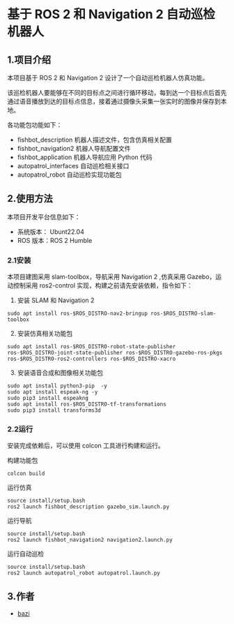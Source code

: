 # 基于 ROS 2 和 Navigation 2 自动巡检机器人

## 1.项目介绍

本项目基于 ROS 2 和  Navigation 2 设计了一个自动巡检机器人仿真功能。

该巡检机器人要能够在不同的目标点之间进行循环移动，每到达一个目标点后首先通过语音播放到达的目标点信息，接着通过摄像头采集一张实时的图像并保存到本地。

各功能包功能如下：
- fishbot_description 机器人描述文件，包含仿真相关配置
- fishbot_navigation2 机器人导航配置文件
- fishbot_application 机器人导航应用 Python 代码
- autopatrol_interfaces  自动巡检相关接口
- autopatrol_robot  自动巡检实现功能包

## 2.使用方法

本项目开发平台信息如下：

- 系统版本： Ubunt22.04
- ROS 版本：ROS 2 Humble

### 2.1安装

本项目建图采用 slam-toolbox，导航采用 Navigation 2 ,仿真采用 Gazebo，运动控制采用 ros2-control 实现，构建之前请先安装依赖，指令如下：

1. 安装 SLAM 和 Navigation 2

```shell
sudo apt install ros-$ROS_DISTRO-nav2-bringup ros-$ROS_DISTRO-slam-toolbox
```

2. 安装仿真相关功能包

```shell
sudo apt install ros-$ROS_DISTRO-robot-state-publisher  ros-$ROS_DISTRO-joint-state-publisher ros-$ROS_DISTRO-gazebo-ros-pkgs ros-$ROS_DISTRO-ros2-controllers ros-$ROS_DISTRO-xacro
```

3. 安装语音合成和图像相关功能包

```shell
sudo apt install python3-pip  -y
sudo apt install espeak-ng -y
sudo pip3 install espeakng
sudo apt install ros-$ROS_DISTRO-tf-transformations
sudo pip3 install transforms3d
```

### 2.2运行

安装完成依赖后，可以使用 colcon 工具进行构建和运行。

构建功能包

```
colcon build
```

运行仿真

```
source install/setup.bash
ros2 launch fishbot_description gazebo_sim.launch.py
```

运行导航

```
source install/setup.bash
ros2 launch fishbot_navigation2 navigation2.launch.py
```

运行自动巡检

```
source install/setup.bash
ros2 launch autopatrol_robot autopatrol.launch.py
```

## 3.作者

- [bazi](http://)